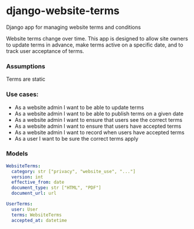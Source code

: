 # django-website-terms

Django app for managing website terms and conditions

Website terms change over time. This app is designed to allow site owners to update terms in advance, make terms active on a specific date, and to track user acceptance of terms.

### Assumptions

Terms are static

### Use cases:

* As a website admin I want to be able to update terms
* As a website admin I want to be able to publish terms on a given date
* As a website admin I want to ensure that users see the correct terms
* As a website admin I want to ensure that users have accepted terms
* As a website admin I want to record when users have accepted terms
* As a user I want to be sure the correct terms apply

### Models 

```yaml
WebsiteTerms:
  category: str ["privacy", "website_use", "..."]
  version: int
  effective_from: date
  document_type: str ["HTML", "PDF"]
  document_url: url

UserTerms:
  user: User
  terms: WebsiteTerms
  accepted_at: datetime
```
